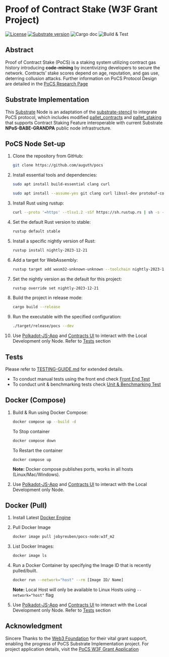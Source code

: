# Proof of Contract Stake (W3F Grant Project)

[![License](https://img.shields.io/badge/License-Apache_2.0-blue.svg)](https://opensource.org/licenses/Apache-2.0) [![Substrate version](https://img.shields.io/badge/Substrate-2.0.0-brightgreen?logo=Parity%20Substrate)](https://substrate.dev/) ![Cargo doc](https://github.com/auguth/pocs/actions/workflows/cargodoc.yml/badge.svg?branch=master) ![Build & Test](https://github.com/auguth/pocs/actions/workflows/rust.yml/badge.svg?branch=master)

## Abstract

Proof of Contract Stake (PoCS) is a staking system utilizing contract gas history introducing **code-mining** by incentivizing developers to secure the network. Contracts’ stake scores depend on age, reputation, and gas use, deterring collusion attacks. Further information on PoCS Protocol Design are detailed in the [PoCS Research Page](https://jobyreuben.in/JOURNALS/pocs)

## Substrate Implementation

This [Substrate](https://substrate.io) Node is an adaptation of the [substrate-stencil](https://github.com/kaichaosun/substrate-stencil) to integrate PoCS protocol, which includes modified [pallet_contracts](https://auguth.github.io/pocs/target/doc/pallet_contracts/index.html) and [pallet_staking]() that supports Contract Staking Feature interoperable with current Substrate **NPoS-BABE-GRANDPA** public node infrastructure. 

## PoCS Node Set-up

1. Clone the repository from GitHub:

   ```bash
   git clone https://github.com/auguth/pocs
   ```
2. Install essential tools and dependencies:
   ```bash
   sudo apt install build-essential clang curl

   sudo apt install --assume-yes git clang curl libssl-dev protobuf-compiler
   ```
3. Install Rust using rustup:
   ```bash
   curl --proto '=https' --tlsv1.2 -sSf https://sh.rustup.rs | sh -s -- -y
   ```
4. Set the default Rust version to stable:
   ```bash
   rustup default stable
   ```
5. Install a specific nightly version of Rust:
   ```bash
   rustup install nightly-2023-12-21
   ```
6. Add a target for WebAssembly:
   ```bash
   rustup target add wasm32-unknown-unknown --toolchain nightly-2023-12-21
   ```
7. Set the nightly version as the default for this project:
   ```bash
   rustup override set nightly-2023-12-21
   ```
8. Build the project in release mode:
   
   ```bash
   cargo build --release
   ```
9. Run the executable with the specified configuration:
   
    ```bash
    ./target/release/pocs --dev
    ```
10. Use [Polkadot-JS-App](https://polkadot.js.org/apps/) and [Contracts UI](https://contracts-ui.substrate.io/) to interact with the Local Development only Node. Refer to [Tests](#tests) section

## Tests

Please refer to [TESTING-GUIDE.md](/TESTING-GUIDE.md) for extended details.

- To conduct manual tests using the front end check [Front End Test](/TESTING-GUIDE.md#test-using-front-end)
- To conduct unit & benchmarking tests check [Unit & Benchmarking Test](/TESTING-GUIDE.md#unit-tests--benchmarking-tests)

## Docker (Compose)
      
1.   Build & Run using Docker Compose:
    
      ```bash
      docker compose up --build -d
      ```
      To Stop container
      ```bash
      docker compose down
      ```
      To Restart the container
      ```
      docker compose up
      ```

      **Note:** Docker compose publishes ports, works in all hosts (Linux/Mac/Windows).

2. Use [Polkadot-JS-App](https://polkadot.js.org/apps/) and [Contracts UI](https://contracts-ui.substrate.io/) to interact with the Local Development only Node.

## Docker (Pull)

1. Install Latest [Docker Engine](https://docs.docker.com/engine/install/)
2. Pull Docker Image
    
   ```bash
   docker image pull jobyreuben/pocs-node:w3f_m2
   ```

3. List Docker Images:
    
   ```bash
   docker image ls
   ```
      
4. Run a Docker Container by specifying the Image ID that is recently pulled/built.

   ```bash
   docker run --network="host" --rm [Image ID/ Name]
   ``` 
   **Note:** Local Host will only be available to Linux Hosts using `--network="host"` flag

5. Use [Polkadot-JS-App](https://polkadot.js.org/apps/) and [Contracts UI](https://contracts-ui.substrate.io/) to interact with the Local Development only Node. Refer to [Tests](#tests) section   

## Acknowledgment

Sincere Thanks to the [Web3 Foundation](https://web3.foundation) for their vital grant support, enabling the progress of PoCS Substrate Implementation project. For project application details, visit the [PoCS W3F Grant Application](https://grants.web3.foundation/applications/PoCS)
